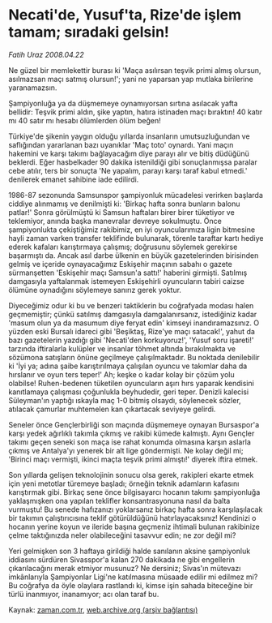 # Necati'de, Yusuf'ta, Rize'de işlem tamam; sıradaki gelsin!

*Fatih Uraz 2008.04.22*

<tr><td class="metin" colspan="2" style="padding-top: 20px; padding-left: 5px; padding-right: 10px;">Ne güzel bir memlekettir burası ki 'Maça asılırsan teşvik primi almış olursun, asılmazsan maçı satmış olursun!'; yani ne yaparsan yap mutlaka birilerine yaranamazsın.</td></tr><tr><td class="metin" colspan="2" style="padding-top: 20px; padding-left: 5px; padding-right: 10px;"><p>Şampiyonluğa ya da düşmemeye oynamıyorsan sırtına asılacak yafta bellidir: Teşvik primi aldın, şike yaptın, hatıra istinaden maçı bıraktın! 40 katır mı 40 satır mı hesabı ölümlerden ölüm beğen!
<p>Türkiye'de şikenin yaygın olduğu yıllarda insanların umutsuzluğundan ve saflığından yararlanan bazı uyanıklar 'Maç toto' oynardı. Yani maçın hakemini ve karşı takımı bağlayacağım diye parayı alır ve bitiş düdüğünü beklerdi. Eğer hasbelkader 90 dakika istenildiği gibi sonuçlanmışsa paralar cebe atılır, ters bir sonuçta 'Ne yapalım, parayı karşı taraf kabul etmedi.' denilerek emanet sahibine iade edilirdi. 
<p>1986-87 sezonunda Samsunspor şampiyonluk mücadelesi verirken başlarda ciddiye alınmamış ve denilmişti ki: 'Birkaç hafta sonra bunların balonu patlar!' Sonra görülmüştü ki Samsun haftaları birer birer tüketiyor ve teklemiyor, anında başka manevralar devreye sokulmuştu. Önce şampiyonlukta çekiştiğimiz rakibimiz, en iyi oyuncularımıza ligin bitmesine hayli zaman varken transfer teklifinde bulunarak, törenle taraftar kartı hediye ederek kafaları karıştırmaya çalışmış; doğrusunu söylemek gerekirse başarmıştı da. Ancak asıl darbe ülkenin en büyük gazetelerinden birisinden gelmiş ve içeride oynayacağımız Eskişehir maçının sabahı o gazete sürmanşetten 'Eskişehir maçı Samsun'a sattı!' haberini girmişti. Satılmış damgasıyla yaftalanmak istemeyen Eskişehirli oyuncuların tabiri caizse ölümüne oynadığını söylemeye sanırız gerek yoktur. 
<p>Diyeceğimiz odur ki bu ve benzeri taktiklerin bu coğrafyada modası halen geçmemiştir; çünkü satılmış damgasıyla damgalanırsanız, istediğiniz kadar 'masum olun ya da masumum diye feryat edin' kimseyi inandıramazsınız. O yüzden eski Bursalı idareci gibi 'Beşiktaş, Rize'ye maçı satacak!', yahut da bazı gazetelerin yazdığı gibi 'Necati'den korkuyoruz!', 'Yusuf soru işareti!' tarzında iftiralarla kulüpler ve insanlar töhmet altında bırakılmakta ve sözümona satışların önüne geçilmeye çalışılmaktadır. Bu noktada denilebilir ki 'İyi ya; adına şaibe karıştırılmaya çalışılan oyuncu ve takımlar daha da hırslanır ve oyun ters teper!' Ah; keşke o kadar kolay bir çözüm yolu olabilse! Ruhen-bedenen tüketilen oyuncuların aşırı hırs yaparak kendisini kanıtlamaya çalışması çoğunlukla beyhudedir, geri teper. Denizli kalecisi Süleyman'ın yaptığı ıskayla maç 1-0 bitmiş olsaydı, söylenecek sözler, atılacak çamurlar muhtemelen kan çıkartacak seviyeye gelirdi.
<p>Seneler önce Gençlerbirliği son maçında düşmemeye oynayan Bursaspor'a karşı yedek ağırlıklı takımla çıkmış ve rakibi kümede kalmıştı. Aynı Gençler takımı geçen seneki son maça ise rahat konumda olmasına karşın aslarla çıkmış ve Antalya'yı yenerek bir alt lige göndermişti. Ne kolay değil mi; 'Birinci maçı vermişti, ikinci maçta teşvik primi almıştı!' diyerek iftira etmek.
<p>Son yıllarda gelişen teknolojinin sonucu olsa gerek, rakipleri ekarte etmek için yeni metotlar türemeye başladı; örneğin teknik adamların kafasını karıştırmak gibi. Birkaç sene önce bilgisayarcı hocanın takımı şampiyonluğa yaklaşmışken ona yapılan teklifler konsantrasyonuna nasıl da balta vurmuştu! Bu senede hafızanızı yoklarsanız birkaç hafta sonra karşılaşılacak bir takımın çalıştırıcısına teklif götürüldüğünü hatırlayacaksınız! Kendinizi o hocanın yerine koyun ve ileride başına geçmeniz ihtimali bulunan rakibinize çelme taktığınızda neler olabileceğini tasavvur edin; ne zor değil mi? 
<p>Yeri gelmişken son 3 haftaya girildiği halde sanılanın aksine şampiyonluk iddiasını sürdüren Sivasspor'a kalan 270 dakikada ne gibi engellerin çıkarılacağını merak etmiyor musunuz? Ne dersiniz; Sivas'ın mütevazı imkânlarıyla Şampiyonlar Ligi'ne katılmasına müsaade edilir mi edilmez mi? Bu coğrafya da öyle olaylara rastlandı ki, kimse işin sahada biteceğine bir türlü inanmıyor, inanamıyor; acı olan taraf bu.<br/></p></p></p></p></p></p></p></td></tr>

Kaynak: [zaman.com.tr](http://zaman.com.tr/yazar.do?yazino=679890), [web.archive.org (arşiv bağlantısı)](http://web.archive.org/web/20080502231748/http://www.zaman.com.tr:80/yazar.do?yazino=679890)
